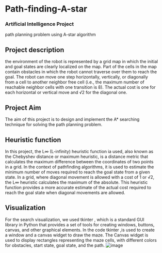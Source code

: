 # Path-finding-A-star
### Artificial Intelligence Project
path planning problem using A-star algorithm 

## Project description 
the environment of the robot is represented by a grid map in which the initial and goal states are clearly localized on the map.
Part of the cells in the map contain obstacles in which the robot cannot traverse over them to reach the goal.
The robot can move one step horizontally, vertically, or diagonally from a cell to another neighbor free cell (i.e., the maximum number of reachable neighbor cells with one transition is 8). The actual cost is one for each horizontal or vertical move and
√2 for the diagonal one.

## Project Aim 
The aim of this project is to design and implement the A* searching technique for solving the 
path planning problem. 

## Heuristic function
In this project, the L∞ (L-infinity) heuristic function ia used, also known as the Chebyshev distance or maximum heuristic, is a distance metric that calculates the maximum difference between the coordinates of two points in a grid. In the context of pathfinding algorithms, it is used to estimate the minimum number of moves required to reach the goal state from a given state.
In a grid, where diagonal movement is allowed with a cost of 1 or √2, the L∞ heuristic calculates the maximum of the absolute.
This heuristic function provides a more accurate estimate of the actual cost required to reach the goal state when diagonal movements are allowed.

## Visualization 
For the search visualization, we used tkinter , which is a standard GUI library in Python that provides a set of tools for creating windows, buttons, canvas, and other graphical elements. In the code tkinter ,is used to create a window and a canvas widget to draw the maze. The Canvas widget is used to display rectangles representing the maze cells, with different colors for obstacles, start state, goal state, and the path.
![image](https://github.com/Raghad-Aldakhil/Path-finding-A-star/assets/121506944/b8fd43a8-f78d-4fa8-a031-6ce8bf130d24)





